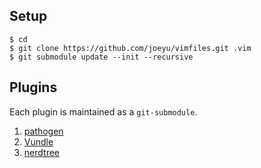 ## Setup
~~~
$ cd
$ git clone https://github.com/joeyu/vimfiles.git .vim
$ git submodule update --init --recursive
~~~

## Plugins
Each plugin is maintained as a `git-submodule`.

1. [pathogen](https://github.com/tpope/vim-pathogen)
1. [Vundle](https://github.com/VundleVim/Vundle.vim)
1. [nerdtree](https://github.com/scrooloose/nerdtree)
